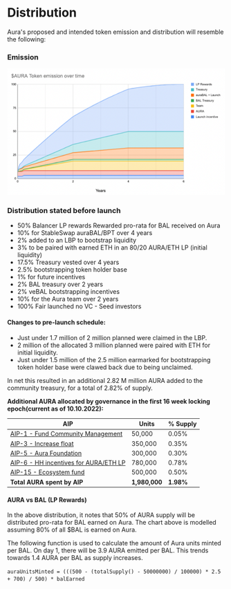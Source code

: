 # Distribution

Aura's proposed and intended token emission and distribution will resemble the following:

### Emission

![](<../../../.gitbook/assets/aura emission.png>)

### Distribution stated before launch

* 50% Balancer LP rewards Rewarded pro-rata for BAL received on Aura
* 10% for StableSwap auraBAL/BPT over 4 years
* 2% added to an LBP to bootstrap liquidity
* 3% to be paired with earned ETH in an 80/20 AURA/ETH LP (initial liquidity)
* 17.5% Treasury vested over 4 years
* 2.5% bootstrapping token holder base
* 1% for future incentives
* 2% BAL treasury over 2 years
* 2% veBAL bootstrapping incentives
* 10% for the Aura team over 2 years
* 100% Fair launched no VC - Seed investors

#### Changes to pre-launch schedule:

* Just under 1.7 million of 2 million planned were claimed in the LBP.
* 2 million of the allocated 3 million planned were paired with ETH for initial liquidity.
* Just under 1.5 million of the 2.5 million earmarked for bootstrapping token holder base were clawed back due to being unclaimed.

In net this resulted in an additional 2.82 M million AURA added to the community treasury, for a total of 2.82% of supply.

**Additional AURA allocated by governance in the first 16 week locking epoch(current as of 10.10.2022):**

| AIP                                                                                                                                                      | Units         | % Supply  |
| -------------------------------------------------------------------------------------------------------------------------------------------------------- | ------------- | --------- |
| [AIP-1 - Fund Community Management](https://forum.aura.finance/t/aip-1-community-management-and-growth/21)                                               | 50,000        | 0.05%     |
| [AIP-3 - Increase float](https://forum.aura.finance/t/aip-3-increasing-aura-float-and-liquidity-while-building-dao-runway/92/23)                         | 350,000       | 0.35%     |
| [AIP-5 - Aura Foundation](https://forum.aura.finance/t/aip-5-aura-foundation-funding-proposal/104/19)                                                    | 300,000       | 0.30%     |
| [AIP-6 - HH incentives for AURA/ETH LP](https://forum.aura.finance/t/aip-6-deepening-aura-eth-liquidity-with-hidden-hand-incentives-from-treasury/108/8) | 780,000       | 0.78%     |
| [AIP-15 - Ecosystem fund](https://forum.aura.finance/t/aip-15-aura-ecosystem-fund/204/14)                                                                | 500,000       | 0.50%     |
| **Total AURA spent by AIP**                                                                                                                              | **1,980,000** | **1.98%** |



#### AURA vs BAL (LP Rewards)

In the above distribution, it notes that 50% of AURA supply will be distributed pro-rata for BAL earned on Aura. The chart above is modelled assuming 80% of all $BAL is earned on Aura.

The following function is used to calculate the amount of Aura units minted per BAL. On day 1, there will be 3.9 AURA emitted per BAL. This trends towards 1.4 AURA per BAL as supply increases.

`auraUnitsMinted = (((500 - (totalSupply() - 50000000) / 100000) * 2.5 + 700) / 500) * balEarned`

